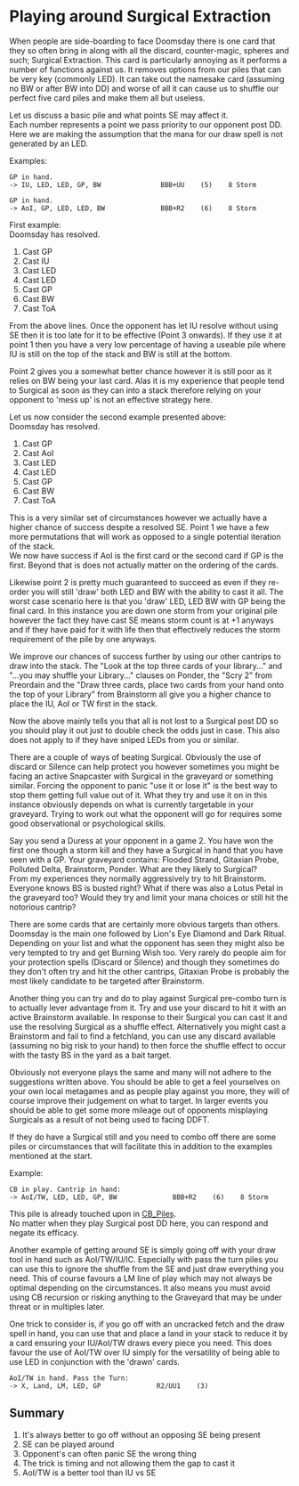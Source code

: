 # Playing around Surgical Extraction

When people are side-boarding to face Doomsday there is one card that
they so often bring in along with all the discard, counter-magic,
spheres and such; Surgical Extraction. This card is particularly 
annoying as it performs a number of functions against us. It removes
options from our piles that can be very key (commonly LED). It
can take out the namesake card (assuming no BW or after BW into DD)
and worse of all it can cause us to shuffle our perfect five card
piles and make them all but useless.

Let us discuss a basic pile and what points SE may affect it.     
Each number represents a point we pass priority to our opponent post DD.   
Here we are making the assumption that the mana for our draw spell is not generated
by an LED.   

Examples:   
```
GP in hand. 
-> IU, LED, LED, GP, BW               BBB+UU    (5)    8 Storm

GP in hand.
-> AoI, GP, LED, LED, BW              BBB+R2    (6)    8 Storm
```

First example:   
Doomsday has resolved.  
1. Cast GP   
2. Cast IU    
3. Cast LED  
4. Cast LED  
5. Cast GP   
6. Cast BW   
7. Cast ToA   

From the above lines. Once the opponent has let IU resolve without using SE then 
it is too late for it to be effective (Point 3 onwards). If they use it at point
1 then you have a very low percentage of having a useable pile where IU is still 
on the top of the stack and BW is still at the bottom.

Point 2 gives you a somewhat better chance however it is still poor as it relies
on BW being your last card. 
Alas it is my experience that people tend to Surgical as soon as they can into a stack 
therefore relying on your opponent to 'mess up' is not an effective strategy here.

Let us now consider the second example presented above:   
Doomsday has resolved.  
1. Cast GP   
2. Cast AoI      
3. Cast LED  
4. Cast LED  
5. Cast GP   
6. Cast BW   
7. Cast ToA   

This is a very similar set of circumstances however we actually have a higher chance of 
success despite a resolved SE. Point 1 we have a few more permutations that will work as
opposed to a single potential iteration of the stack.  
We now have success if AoI is the first card or the second card if GP is the first.
Beyond that is does not actually matter on the ordering of the cards.

Likewise point 2 is pretty much guaranteed to succeed as even if they re-order you will 
still 'draw' both LED and BW with the ability to cast it all. The worst case scenario here
is that you 'draw' LED, LED BW with GP being the final card. In this instance you are down one
storm from your original pile however the fact they have cast SE means storm count is at +1 
anyways and if they have paid for it with life then that effectively reduces the storm 
requirement of the pile by one anyways. 

We improve our chances of success further by using our other cantrips to draw into the stack.
The "Look at the top three cards of your library..." and "...you may shuffle your Library..." 
clauses on Ponder, the "Scry 2" from Preordain and the "Draw three cards, place two cards from
your hand onto the top of your Library" from Brainstorm all give you a higher chance to place 
the IU, AoI or TW first in the stack.   

Now the above mainly tells you that all is not lost to a Surgical post DD so you should play it
out just to double check the odds just in case. This also does not apply to if they have sniped LEDs 
from you or similar.

There are a couple of ways of beating Surgical. Obviously the use of discard
or Silence can help protect you however sometimes you might be facing an active
Snapcaster with Surgical in the graveyard or something similar. Forcing the
opponent to panic "use it or lose it" is the best way to stop them getting full
value out of it. What they try and use it on in this instance obviously depends
on what is currently targetable in your graveyard. Trying to work out what the 
opponent will go for requires some good observational or psychological skills.  

Say you send a Duress at your opponent in a game 2. You have won the first one 
though a storm kill and they have a Surgical in hand that you have seen with a GP. 
Your graveyard contains: Flooded Strand, Gitaxian Probe, Polluted Delta, Brainstorm,
Ponder. What are they likely to Surgical?    
From my experiences they normally aggressively try to hit Brainstorm. Everyone knows BS
is busted right? What if there was also a Lotus Petal in the graveyard too? Would they 
try and limit your mana choices or still hit the notorious cantrip?

There are some cards that are certainly more obvious targets than others. Doomsday is the
main one followed by Lion's Eye Diamond and Dark Ritual. Depending on your list and what 
the opponent has seen they might also be very tempted to try and get Burning Wish too. 
Very rarely do people aim for your protection spells (Discard or Silence) and though they 
sometimes do they don't often try and hit the other cantrips, Gitaxian Probe is probably the 
most likely candidate to be targeted after Brainstorm.

Another thing you can try and do to play against Surgical pre-combo turn is to 
actually lever advantage from it. Try and use your discard to hit it with an active 
Brainstorm available. In response to their Surgical you can cast it and use the resolving 
Surgical as a shuffle effect. Alternatively you might cast a Brainstorm and fail to find a 
fetchland, you can use any discard available (assuming no big risk to your hand) to then
force the shuffle effect to occur with the tasty BS in the yard as a bait target.

Obviously not everyone plays the same and many will not adhere to the suggestions
written above. You should be able to get a feel yourselves on your own local metagames
and as people play against you more, they will of course improve their judgement on what
to target. In larger events you should be able to get some more mileage out of opponents
misplaying Surgicals as a result of not being used to facing DDFT. 

If they do have a Surgical still and you need to combo off there are some piles or 
circumstances that will facilitate this in addition to the examples mentioned at the start. 

Example:
```
CB in play. Cantrip in hand:
-> AoI/TW, LED, LED, GP, BW              BBB+R2    (6)    8 Storm
```

This pile is already touched upon in [CB_Piles](http://ddft.wiki/pages-output/cb-piles/).   
No matter when they play Surgical post DD here, you can respond and negate 
its efficacy.

Another example of getting around SE is simply going off with your draw tool in hand
such as AoI/TW/IU/IC. Especially with pass the turn piles you can use this to ignore the 
shuffle from the SE and just draw everything you need. This of course favours a LM line
of play which may not always be optimal depending on the circumstances. It also means you
must avoid using CB recursion or risking anything to the Graveyard that may be under threat
or in multiples later. 

One trick to consider is, if you go off with an uncracked fetch and the draw spell in hand,
you can use that and place a land in your stack to reduce it by a card ensuring your 
IU/AoI/TW draws every piece you need. This does favour the use of AoI/TW over IU simply
for the versatility of being able to use LED in conjunction with the 'drawn' cards.

```
AoI/TW in hand. Pass the Turn:
-> X, Land, LM, LED, GP              R2/UU1    (3)    
```

## Summary

1. It's always better to go off without an opposing SE being present
2. SE can be played around
3. Opponent's can often panic SE the wrong thing
4. The trick is timing and not allowing them the gap to cast it
5. AoI/TW is a better tool than IU vs SE
